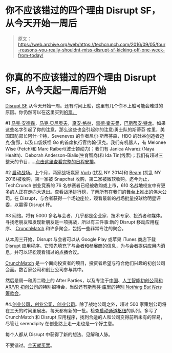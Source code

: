 # 你不应该错过的四个理由 Disrupt SF，从今天开始一周后 

> 原文：<https://web.archive.org/web/https://techcrunch.com/2016/09/05/four-reasons-you-really-shouldnt-miss-disrupt-sf-kicking-off-one-week-from-today/>

# 你真的不应该错过的四个理由 Disrupt SF，从今天起一周后开始

[Disrupt SF](https://web.archive.org/web/20221006045714/https://beta.techcrunch.com/event-info/disrupt-sf-2016/) 从今天开始一周。还有时间上船，这里有几个你不上船可能会难过的原因。你仍然可以在这里买到[的票。](https://web.archive.org/web/20221006045714/https://beta.techcrunch.com/event-info/disrupt-sf-2016/#tickets)

#1 [马克·安德森](https://web.archive.org/web/20221006045714/https://beta.techcrunch.com/2016/06/30/marc-andreessen-is-coming-to-disrupt-sf/)，[马克·贝尼奥夫](https://web.archive.org/web/20221006045714/https://beta.techcrunch.com/2016/07/19/marc-benioff-is-returning-to-disrupt-sf/)，[黛安·格林](https://web.archive.org/web/20221006045714/https://beta.techcrunch.com/2016/08/11/googles-cloud-chief-diane-greene-will-join-us-at-disrupt-sf/)，[雷德·霍夫曼](https://web.archive.org/web/20221006045714/https://beta.techcrunch.com/2016/08/30/greylocks-reid-hoffman-and-josh-elman-will-join-us-at-techcrunch-disrupt-sf/)，[巴斯蒂安·特龙](https://web.archive.org/web/20221006045714/https://beta.techcrunch.com/2016/06/07/celebrate-entrepreneurship-at-disrupt-sf-2016-with-apoorva-mehta-emmett-shear-and-sebastian-thrun/)。如果这些名字引起了你的注意，那么这些也会引起你的注意:勇士队的斯蒂芬·库里，美国国防部长阿什·卡特，Seveneves 的作者尼尔·斯蒂芬森，HBO 的硅谷创造者迈克·詹郅，以及口袋妖怪 Go 的首席执行官约翰·汉克。我们有机器人，有 Melonee Wise (Fetch)和 Marc Raibert(波士顿动力)；我们有 Janica Alvarez (Naya Health)、Deborah Anderson-Bialis(生育智商)和 Ida Tin(线索)；我们有超过三整天的节目……[点击这里查看完整的日程安排](https://web.archive.org/web/20221006045714/https://beta.techcrunch.com/event-info/disrupt-sf-2016/#agenda)。

#2 [启动战场](https://web.archive.org/web/20221006045714/https://beta.techcrunch.com/startup-battlefield/)。上个月，两家战场赢家 [Vurb](https://web.archive.org/web/20221006045714/https://beta.techcrunch.com/2016/08/15/snapsearch/) (扰乱 NY 2014)和 [Beam](https://web.archive.org/web/20221006045714/https://beta.techcrunch.com/2016/08/11/microsoft-acquires-beam-interactive-game-livestreaming-service/) (扰乱 NY 2016)被收购，第一家被 Snapchat 收购，第二家被微软收购。迄今为止，TechCrunch 创业竞赛的 76 名参赛者已经被收购或上市，610 名战地校友中有更多的人正在走向大退出。查看[战场排行榜](https://web.archive.org/web/20221006045714/https://beta.techcrunch.com/startup-battlefield/leaderboard/)，了解所有在我们的舞台上推出的伟大公司。在 Disrupt，与会者获得一个场边座位，观看最新的战场批量投球给明星评委，以赢得 Disrupt 杯。

#3 网络。将有 5000 多名与会者，几乎都是企业家、技术专家、投资者和媒体。寻找老朋友和发现新朋友是一项挑战，所以有三件事:新的 Disrupt 移动应用程序、 [CrunchMatch](https://web.archive.org/web/20221006045714/https://beta.techcrunch.com/2016/07/25/crunchmatch-alpha-registrations-are-now-open-for-investors-and-startups/) 和许多聚会，包括一些非常专注的聚会。

从本周三开始，Disrupt 与会者可以从 Google Play 或苹果 iTunes 商店下载 Disrupt 应用程序。它预先填充了与会者和参展商的信息，为与会者提供应用内消息，并可以轻松观看错过的点播会议。

[CrunchMatch](https://web.archive.org/web/20221006045714/https://beta.techcrunch.com/2016/07/25/crunchmatch-alpha-registrations-are-now-open-for-investors-and-startups/) 是一个面向投资者的项目，投资者希望与符合他们兴趣的初创公司会面。数百家公司和创业公司参与其中。

然后是周一和周二晚上的 After Parties，以及专注于[中国](https://web.archive.org/web/20221006045714/https://beta.techcrunch.com/2016/06/27/disrupt-%E6%97%A7%E9%87%91%E5%B1%B1%E5%B3%B0%E4%BC%9A%E9%82%80%E8%AF%B7%E5%85%A8%E7%90%83%E5%8D%8E%E4%BA%BA%E5%8F%82%E4%BC%9A-announcing-a-disrupt-sf-attendee-friendly-for-chinese-speakers%EF%BC%89/)、[人工智能初创公司和 AR/VR 初创公司](https://web.archive.org/web/20221006045714/https://beta.techcrunch.com/2016/07/12/announcing-techcrunchs-ai-and-vrar-pavilions-at-disrupt-sf-apply-now-for-free-exhibit-space/)的特别招待会，当然还有[斯蒂芬·库里的特别 *Nothing But Nets* 筹款会](https://web.archive.org/web/20221006045714/https://beta.techcrunch.com/2016/08/09/stephen-curry-to-talk-passion-projects-nothing-but-nets-slyce-at-disrupt-sf/)。

#4.[创业公司，创业公司，创业公司](https://web.archive.org/web/20221006045714/https://beta.techcrunch.com/event-info/disrupt-sf-2016/#startupalley)。除了战地公司之外，超过 500 家策划公司将在三天的时间里展出，每天都有新的一批。检查[启动通道枢纽](https://web.archive.org/web/20221006045714/http://startupalleysf16.beta.techcrunch.com/)的队列。多亏了 CrunchMatch 和 Disrupt 应用程序，找到合适的人和公司变得前所未有的容易，尽管让 serendipity 在创业路上走一走也是一个好主意。

每个人都从 Disrupt 中获得了新的想法、见解和人脉。

不要错过。[今天就买票](https://web.archive.org/web/20221006045714/https://beta.techcrunch.com/event-info/disrupt-sf-2016/#tickets)。